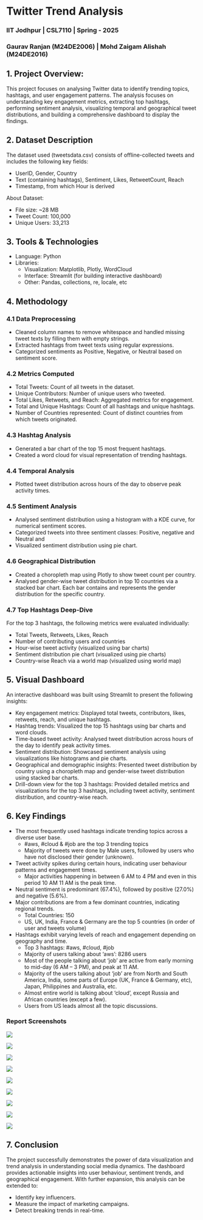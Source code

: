 # Twitter Trend Analysis

### IIT Jodhpur | CSL7110 | Spring - 2025  

### Gaurav Ranjan (M24DE2006) | Mohd Zaigam Alishah (M24DE2016)


## 1. Project Overview: 
This project focuses on analysing Twitter data to identify trending topics, hashtags, and user 
engagement patterns. The analysis focuses on understanding key engagement metrics, extracting top 
hashtags, performing sentiment analysis, visualizing temporal and geographical tweet distributions, 
and building a comprehensive dashboard to display the findings. 


## 2. Dataset Description 
The dataset used (tweetsdata.csv) consists of offline-collected tweets and includes the following key 
fields:  
- UserID, Gender, Country  
- Text (containing hashtags), Sentiment, Likes, RetweetCount, Reach 
- Timestamp, from which Hour is derived  

About Dataset:  
- File size: ~28 MB  
- Tweet Count: 100,000  
- Unique Users: 33,213  


## 3. Tools & Technologies  
- Language: Python  
- Libraries:  
  - Visualization: Matplotlib, Plotly, WordCloud  
  - Interface: Streamlit (for building interactive dashboard)  
  - Other: Pandas, collections, re, locale, etc  


## 4. Methodology 
### 4.1 Data Preprocessing  
- Cleaned column names to remove whitespace and handled missing tweet texts by filling 
them with empty strings. 
- Extracted hashtags from tweet texts using regular expressions. 
- Categorized sentiments as Positive, Negative, or Neutral based on sentiment score. 
### 4.2 Metrics Computed 
- Total Tweets: Count of all tweets in the dataset. 
- Unique Contributors: Number of unique users who tweeted. 
- Total Likes, Retweets, and Reach: Aggregated metrics for engagement. 
- Total and Unique Hashtags: Count of all hashtags and unique hashtags. 
- Number of Countries represented: Count of distinct countries from which tweets originated. 
### 4.3 Hashtag Analysis 
- Generated a bar chart of the top 15 most frequent hashtags. 
- Created a word cloud for visual representation of trending hashtags. 
### 4.4 Temporal Analysis 
- Plotted tweet distribution across hours of the day to observe peak activity times. 
### 4.5 Sentiment Analysis 
- Analysed sentiment distribution using a histogram with a KDE curve, for numerical sentiment 
scores. 
- Categorized tweets into three sentiment classes: Positive, negative and Neutral and  
- Visualized sentiment distribution using pie chart.
### 4.6 Geographical Distribution 
- Created a choropleth map using Plotly to show tweet count per country. 
- Analysed gender-wise tweet distribution in top 10 countries via a stacked bar chart. Each bar 
contains and represents the gender distribution for the specific country.  
### 4.7 Top Hashtags Deep-Dive 
For the top 3 hashtags, the following metrics were evaluated individually: 
- Total Tweets, Retweets, Likes, Reach 
- Number of contributing users and countries 
- Hour-wise tweet activity (visualized using bar charts) 
- Sentiment distribution pie chart (visualized using pie charts) 
- Country-wise Reach via a world map (visualized using world map)


## 5. Visual Dashboard 
An interactive dashboard was built using Streamlit to present the following insights: 
- Key engagement metrics: Displayed total tweets, contributors, likes, retweets, reach, and 
unique hashtags. 
- Hashtag trends: Visualized the top 15 hashtags using bar charts and word clouds. 
- Time-based tweet activity: Analysed tweet distribution across hours of the day to identify 
peak activity times. 
- Sentiment distribution: Showcased sentiment analysis using visualizations like histograms 
and pie charts. 
- Geographical and demographic insights: Presented tweet distribution by country using a 
choropleth map and gender-wise tweet distribution using stacked bar charts. 
- Drill-down view for the top 3 hashtags: Provided detailed metrics and visualizations for the 
top 3 hashtags, including tweet activity, sentiment distribution, and country-wise reach.


## 6. Key Findings 
- The most frequently used hashtags indicate trending topics across a diverse user base. 
  - #aws, #cloud & #job are the top 3 trending topics 
  - Majority of tweets were done by Male users, followed by users who have not 
disclosed their gender (unknown).  
- Tweet activity spikes during certain hours, indicating user behaviour patterns and 
engagement times. 
  - Major activities happening in between 6 AM to 4 PM and even in this period 10 AM 
11 AM is the peak time.  
- Neutral sentiment is predominant (67.4%), followed by positive (27.0%) and negative (5.6%). 
- Major contributions are from a few dominant countries, indicating regional trends.  
  - Total Countries: 150 
  - US, UK, India, France & Germany are the top 5 countries (in order of user and tweets 
volume) 
- Hashtags exhibit varying levels of reach and engagement depending on geography and time. 
  - Top 3 hashtags: #aws, #cloud, #job 
  - Majority of users talking about ‘aws’: 8286 users 
  - Most of the people talking about ‘job’ are active from early morning to mid-day (6 
AM – 3 PM), and peak at 11 AM. 
  - Majority of the users talking about ‘job’ are from North and South America, India, 
some parts of Europe (UK, France & Germany, etc), Japan, Philippines and Australia, 
etc.  
  - Almost entire world is talking about ‘cloud’, except Russia and African countries 
(except a few). 
  - Users from US leads almost all the topic discussions.

### Report Screenshots

![](Img/Picture1.png)

![](Img/Picture2.png)

![](Img/Picture3.png)

![](Img/Picture4.png)

![](Img/Picture5.png)

![](Img/Picture6.png)

![](Img/Picture7.png)

![](Img/Picture8.png)

![](Img/Picture9.png)


## 7. Conclusion 
The project successfully demonstrates the power of data visualization and trend analysis in 
understanding social media dynamics. The dashboard provides actionable insights into user 
behaviour, sentiment trends, and geographical engagement. With further expansion, this analysis can 
be extended to: 
- Identify key influencers. 
- Measure the impact of marketing campaigns. 
- Detect breaking trends in real-time.

